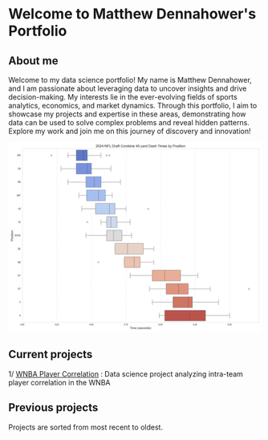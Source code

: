 # Welcome to Matthew Dennahower's Portfolio

## About me

Welcome to my data science portfolio! My name is Matthew Dennahower, and I am passionate about leveraging data to uncover insights and drive decision-making. My interests lie in the ever-evolving fields of sports analytics, economics, and market dynamics. Through this portfolio, I aim to showcase my projects and expertise in these areas, demonstrating how data can be used to solve complex problems and reveal hidden patterns. Explore my work and join me on this journey of discovery and innovation!

![](images/40YardDash.png)


<div class="flourish-embed flourish-bar-chart-race" data-src="visualisation/18982507"><script src="https://public.flourish.studio/resources/embed.js"></script></div>

## Current projects
1/ [WNBA Player Correlation](wnba_player_correlation/readme.md) : 
Data science project analyzing intra-team player correlation in the WNBA

## Previous projects
Projects are sorted from most recent to oldest.


